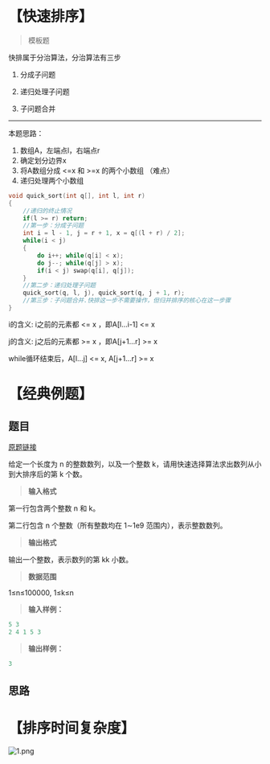 # 【快速排序】

> 模板题

快排属于分治算法，分治算法有三步

1. 分成子问题

2. 递归处理子问题
2. 子问题合并

---

本题思路：

1. 数组A，左端点l，右端点r
2. 确定划分边界x
3. 将A数组分成 <=x 和  >=x 的两个小数组 （难点）
4. 递归处理两个小数组

```c++
void quick_sort(int q[], int l, int r)
{
    //递归的终止情况
    if(l >= r) return;
    //第一步：分成子问题
    int i = l - 1, j = r + 1, x = q[(l + r) / 2];
    while(i < j)
    {
        do i++; while(q[i] < x);
        do j--; while(q[j] > x);
        if(i < j) swap(q[i], q[j]);
    }
    //第二步：递归处理子问题
    quick_sort(q, l, j), quick_sort(q, j + 1, r);
    //第三步：子问题合并.快排这一步不需要操作，但归并排序的核心在这一步骤
}
```

i的含义: i之前的元素都 <= x ，即A[l...i-1] <= x

j的含义: j之后的元素都 >= x ，即A[j+1...r] >= x

while循环结束后，A[l...j] <= x, A[j+1...r] >= x

# 【经典例题】

## 题目

[原题链接](https://www.acwing.com/problem/content/788/)

给定一个长度为 n 的整数数列，以及一个整数 k，请用快速选择算法求出数列从小到大排序后的第 k 个数。

> **输入格式**

第一行包含两个整数 n 和 k。

第二行包含 n 个整数（所有整数均在 1∼1e9 范围内），表示整数数列。

> **输出格式**

输出一个整数，表示数列的第 kk 小数。

> **数据范围**

1≤n≤100000,
1≤k≤n

> **输入样例：**

```c++
5 3
2 4 1 5 3
```

> **输出样例：**

```c++
3
```

## 思路



# 【排序时间复杂度】

![1.png](F:\Obsidian\Algorithm\01_基础算法\assets\1130_0ce35b527a-1.png)